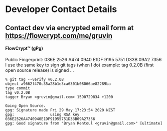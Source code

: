# Developer Contact Details
## Contact dev via encrypted email form at https://flowcrypt.com/me/gruvin

#### FlowCrypt™ (gPg)
Public Fingerprint: 036E 2526 A474 0940 E1DF 9195 5751 D33B 09A2 7356
I use the same key to sign git tags (when I do) example: tag 0.2.0B (first open source release) is signed ... 

```
% git tag --verify v0.2.0B
object a9662f470c35a28b1e3ca6301b08066ae82289ba
type commit
tag v0.2.0B
tagger Bryan <gruvin@gmail.com> 1590729834 +1200

Going Open Source.
gpg: Signature made Fri 29 May 17:23:54 2020 NZST
gpg:                using RSA key 036E2526A4740940E1DF91955751D33B09A27356
gpg: Good signature from "Bryan Rentoul <gruvin@gmail.com>" [ultimate]
```

